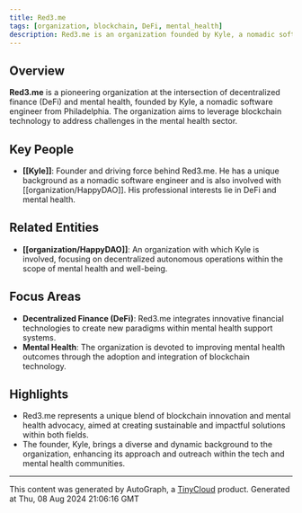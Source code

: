 ```yaml
---
title: Red3.me
tags: [organization, blockchain, DeFi, mental_health]
description: Red3.me is an organization founded by Kyle, a nomadic software engineer from Philadelphia, focused on the intersection of decentralized finance (DeFi) and mental health.
---
```


## Overview
**Red3.me** is a pioneering organization at the intersection of decentralized finance (DeFi) and mental health, founded by Kyle, a nomadic software engineer from Philadelphia. The organization aims to leverage blockchain technology to address challenges in the mental health sector.

## Key People
- **[[Kyle]]**: Founder and driving force behind Red3.me. He has a unique background as a nomadic software engineer and is also involved with [[organization/HappyDAO]]. His professional interests lie in DeFi and mental health.

## Related Entities
- **[[organization/HappyDAO]]**: An organization with which Kyle is involved, focusing on decentralized autonomous operations within the scope of mental health and well-being.

## Focus Areas
- **Decentralized Finance (DeFi)**: Red3.me integrates innovative financial technologies to create new paradigms within mental health support systems.
- **Mental Health**: The organization is devoted to improving mental health outcomes through the adoption and integration of blockchain technology.

## Highlights
- Red3.me represents a unique blend of blockchain innovation and mental health advocacy, aimed at creating sustainable and impactful solutions within both fields.
- The founder, Kyle, brings a diverse and dynamic background to the organization, enhancing its approach and outreach within the tech and mental health communities.
---
This content was generated by AutoGraph, a [TinyCloud](https://tinycloud.xyz/) product.
Generated at  Thu, 08 Aug 2024 21:06:16 GMT